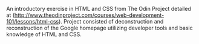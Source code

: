 An introductory exercise in HTML and CSS from The Odin Project detailed at (http://www.theodinproject.com/courses/web-development-101/lessons/html-css).
Project consisted of deconstruction and reconstruction of the Google homepage utilizing developer tools and basic knowledge of HTML and CSS. 
